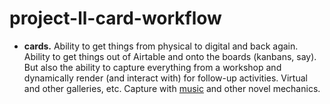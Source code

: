 # project-ll-card-workflow


* **cards.** Ability to get things from physical to digital and back again. Ability to get things out of Airtable and onto the boards (kanbans, say). But also the ability to capture everything from a workshop and dynamically render (and interact with) for follow-up activities. Virtual and other galleries, etc. Capture with [music](https://hackmd.io/iysHvT8YSYmxKfNcUIgzUA) and other novel mechanics.